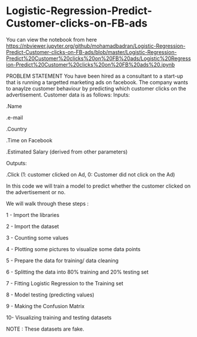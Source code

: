 # Logistic-Regression-Predict-Customer-clicks-on-FB-ads
You can view the notebook from here https://nbviewer.jupyter.org/github/mohamadbadran/Logistic-Regression-Predict-Customer-clicks-on-FB-ads/blob/master/Logistic-Regression-Predict%20Customer%20clicks%20on%20FB%20ads/Logistic%20Regression-Predict%20Customer%20clicks%20on%20FB%20ads%20.ipynb

PROBLEM STATEMENT
You have been hired as a consultant to a start-up that is running a targetted marketing ads on facebook. The company wants to anaylze customer behaviour by predicting which customer clicks on the advertisement. Customer data is as follows:
Inputs:

.Name

.e-mail

.Country

.Time on Facebook

.Estimated Salary (derived from other parameters)

Outputs:

.Click (1: customer clicked on Ad, 0: Customer did not click on the Ad)

In this code we will train a model to predict whether the customer clicked on the advertisement or no.

We will walk through these steps :

1 - Import the libraries

2 - Import the dataset

3 - Counting some values

4 - Plotting some pictures to visualize some data points

5 - Prepare the data for training/ data cleaning

6 - Splitting the data into 80% training and 20% testing set

7 - Fitting Logistic Regression to the Training set

8 - Model testing (predicting values)

9 - Making the Confusion Matrix

10- Visualizing training and testing datasets

NOTE : These datasets are fake.
